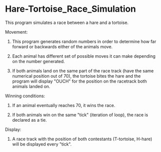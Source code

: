# Hare-Tortoise_Race_Simulation
This program simulates a race between a hare and a tortoise. 

Movement:
1) This program generates random numbers in order to determine how far forward or backwards either of the animals move.

2) Each animal has different set of possible moves it can make depending on the number generated.

3) If both animals land on the same part of the race track (have the same numerical position out of 70),
the tortoise bites the hare and the program will display "OUCH" for the position on the racetrack both animals landed on.

Winning conditions:

1) If an animal eventually reaches 70, it wins the race.

2) If both animals win on the same "tick" (iteration of loop), the race is declared as a tie.


Display:
1) A race track with the position of both contestants (T-tortoise, H-hare) will be displayed every "tick".


